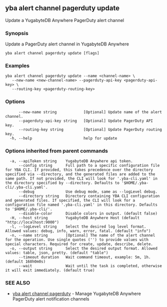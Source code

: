 ## yba alert channel pagerduty update

Update a YugabyteDB Anywhere PagerDuty alert channel

### Synopsis

Update a PagerDuty alert channel in YugabyteDB Anywhere

```
yba alert channel pagerduty update [flags]
```

### Examples

```
yba alert channel pagerduty update --name <channel-name> \
   --new-name <new-channel-name> --pagerduty-api-key <pagerduty-api-key> \
   --routing-key <pagerduty-routing-key>
```

### Options

```
      --new-name string            [Optional] Update name of the alert channel.
      --pagerduty-api-key string   [Optional] Update PagerDuty API key.
      --routing-key string         [Optional] Update PagerDuty routing key.
  -h, --help                       help for update
```

### Options inherited from parent commands

```
  -a, --apiToken string    YugabyteDB Anywhere api token.
      --config string      Full path to a specific configuration file for YBA CLI. If provided, this takes precedence over the directory specified via --directory, and the generated files are added to the same path. If not provided, the CLI will look for '.yba-cli.yaml' in the directory specified by --directory. Defaults to '$HOME/.yba-cli/.yba-cli.yaml'.
      --debug              Use debug mode, same as --logLevel debug.
      --directory string   Directory containing YBA CLI configuration and generated files. If specified, the CLI will look for a configuration file named '.yba-cli.yaml' in this directory. Defaults to '$HOME/.yba-cli/'.
      --disable-color      Disable colors in output. (default false)
  -H, --host string        YugabyteDB Anywhere Host (default "http://localhost:9000")
  -l, --logLevel string    Select the desired log level format. Allowed values: debug, info, warn, error, fatal. (default "info")
  -n, --name string        [Optional] The name of the alert channel for the operation. Use single quotes ('') to provide values with special characters. Required for create, update, describe, delete.
  -o, --output string      Select the desired output format. Allowed values: table, json, pretty. (default "table")
      --timeout duration   Wait command timeout, example: 5m, 1h. (default 168h0m0s)
      --wait               Wait until the task is completed, otherwise it will exit immediately. (default true)
```

### SEE ALSO

* [yba alert channel pagerduty](yba_alert_channel_pagerduty.md)	 - Manage YugabyteDB Anywhere PagerDuty alert notification channels

